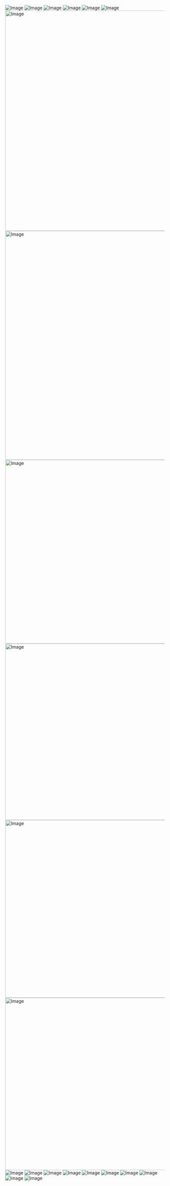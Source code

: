 ![Image](https://github.com/user-attachments/assets/f89e265f-f21c-429a-b1ec-5997b39a8650)
![Image](https://github.com/user-attachments/assets/670b342d-49a6-431c-8330-efe417da4e01)
![Image](https://github.com/user-attachments/assets/a2067407-a2d0-4783-b11d-67d3492cfcda)
![Image](https://github.com/user-attachments/assets/b593df42-c2bb-47ec-a2cd-8f37d8706b76)
![Image](https://github.com/user-attachments/assets/4f6e25a4-55f5-4611-83b7-913c7ed835b8)
![Image](https://github.com/user-attachments/assets/bae0555b-3b2e-44e7-9392-b783b83658a1)
<img width="1201" height="697" alt="Image" src="https://github.com/user-attachments/assets/c6382b7b-9ad0-4b13-be2a-0128d7669ce3" />
<img width="1072" height="724" alt="Image" src="https://github.com/user-attachments/assets/b406b50d-ea6a-4633-b716-e68b298029ec" />
<img width="833" height="581" alt="Image" src="https://github.com/user-attachments/assets/d2613e96-7df7-4a1c-baf8-fa8680cfa57a" />
<img width="1112" height="558" alt="Image" src="https://github.com/user-attachments/assets/0f462bd1-2f08-4d3a-a78f-03f42b97f07c" />
<img width="919" height="562" alt="Image" src="https://github.com/user-attachments/assets/9ea7dfba-1e8e-40e6-856f-8e39d242efc9" />
<img width="815" height="545" alt="Image" src="https://github.com/user-attachments/assets/b61bf09a-3d2f-4cb6-ada0-6840fb2a4633" />
![Image](https://github.com/user-attachments/assets/92d87378-dff7-4740-b510-af95b83dd25c)
![Image](https://github.com/user-attachments/assets/fc5df065-ff01-421e-a4a4-0773e883ca38)
![Image](https://github.com/user-attachments/assets/e1a324ec-7161-4686-ba78-7169cacaadff)
![Image](https://github.com/user-attachments/assets/eb8721fd-d868-47d4-8a2e-cac470d2bacc)
![Image](https://github.com/user-attachments/assets/431f114f-cb37-4fe9-8d90-f79e551fe511)
![Image](https://github.com/user-attachments/assets/ffbd3e36-cc79-4109-9123-729ccebafeb7)
![Image](https://github.com/user-attachments/assets/cac34647-3533-4c4b-a3db-a3ea4a405ac5)
![Image](https://github.com/user-attachments/assets/a9f66c46-0f97-42d8-a1e1-b69cc3d28bba)
![Image](https://github.com/user-attachments/assets/b6974c8e-4f48-4666-a5b6-8bd3ce0e3b97)
![Image](https://github.com/user-attachments/assets/8feee491-779b-4019-bb8d-6863382b028b)

